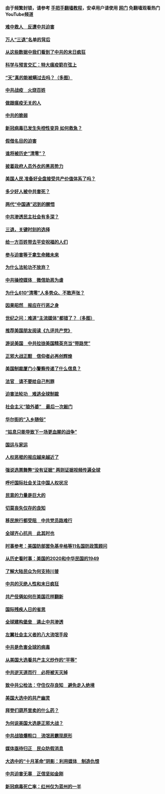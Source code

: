 #### 由于频繁封锁，请参考 [手把手翻墙教程](https://github.com/gfw-breaker/guides/wiki/)，安卓用户请使用 [网门](https://github.com/gfw-breaker/nogfw/blob/master/dl.md?t=01152100) 免翻墙观看热门YouTube频道 

#### [难中救人　反遭中共迫害](../pages/251/418414.md?t=01152100) 

#### [万人“三退”名单的背后](../pages/251/418505.md?t=01152100) 

#### [从这些数据中我们看到了中共的末日疯狂](../pages/251/418420.md?t=01152100) 

#### [科学与预言交汇：特大瘟疫箭在弦上](../pages/251/418266.md?t=01152100) 

#### [“天”真的能被瞒过去吗？（多图）](../pages/251/418308.md?t=01152100) 

#### [中共战疫　火烧百姓](../pages/251/418220.md?t=01152100) 

#### [做跟瘟疫无关的人](../pages/251/418171.md?t=01152100) 

#### [中共的脆弱](../pages/251/418196.md?t=01152100) 

#### [新冠病毒已发生失控性变异 如何救急？](../pages/251/418032.md?t=01152100) 

#### [假借名目的迫害](../pages/251/418055.md?t=01152100) 

#### [谁将被历史“清零”？](../pages/251/417485.md?t=01152100) 

#### [披着政府人员外衣的黑恶势力](../pages/251/417442.md?t=01152100) 

#### [美国人民 准备好全盘接受共产价值体系了吗？](../pages/251/417491.md?t=01152100) 

#### [多少好人被中共害死？](../pages/251/417144.md?t=01152100) 

#### [两代“中国通”迟到的醒悟](../pages/251/417064.md?t=01152100) 

#### [中共渗透民主社会有多深？](../pages/251/417063.md?t=01152100) 

#### [三退，关键时刻的选择](../pages/251/416969.md?t=01152100) 

#### [给一方百姓带去平安祝福的人们](../pages/251/416941.md?t=01152100) 

#### [参与迫害等于拿生命赌未来](../pages/251/416856.md?t=01152100) 

#### [为什么法轮功不放弃？](../pages/251/416864.md?t=01152100) 

#### [中共操控媒体　微信助恶为虐](../pages/251/416724.md?t=01152100) 

#### [为什么610“清零”人多势众、不敢声张？](../pages/251/416632.md?t=01152100) 

#### [因果昭然　报应在行恶之身](../pages/251/416582.md?t=01152100) 

#### [世纪之问：难道“主流媒体”都错了？（多图）](../pages/251/416571.md?t=01152100) 

#### [推荐美国朋友阅读《九评共产党》](../pages/251/416510.md?t=01152100) 

#### [游说美国　中共拉拢美国精英充当“带路党”](../pages/251/416529.md?t=01152100) 

#### [正邪大战正酣　信仰者必再创辉煌](../pages/251/416433.md?t=01152100) 

#### [美国制裁厦门小警察传递了什么信息？](../pages/251/416432.md?t=01152100) 

#### [法官　请不要给自己判罪](../pages/251/416379.md?t=01152100) 

#### [迫害法轮功　难逃全球制裁](../pages/251/416380.md?t=01152100) 

#### [社会主义“狼外婆”　最后一次敲门](../pages/251/416394.md?t=01152100) 

#### [华尔街的“入乡随俗”](../pages/251/416395.md?t=01152100) 

#### [“姑息只能导致下一场更血腥的战争”](../pages/251/416223.md?t=01152100) 

#### [国运与家运](../pages/251/416224.md?t=01152100) 

#### [人权恶棍的报应越来越近了](../pages/251/416276.md?t=01152100) 

#### [强说选票舞弊“没有证据” 两则证据视频传遍全球](../pages/251/416227.md?t=01152100) 

#### [呼吁国际社会关注中国人权状况](../pages/251/416135.md?t=01152100) 

#### [民意的力量是巨大的](../pages/251/416222.md?t=01152100) 

#### [切莫丧失仅存的良知](../pages/251/416134.md?t=01152100) 

#### [移民旅行都受阻　中共党员路难行](../pages/251/416033.md?t=01152100) 

#### [全球齐心抗共　此其时也](../pages/251/415989.md?t=01152100) 

#### [时事参考：美国防部罢免基辛格等11名国防政策顾问](../pages/251/415970.md?t=01152100) 

#### [从历史看时事：美国的2020和中华民国的1949](../pages/251/415949.md?t=01152100) 

#### [了解大陆民众为何支持川普](../pages/251/415950.md?t=01152100) 

#### [中共的灭绝人性和末日疯狂](../pages/251/415944.md?t=01152100) 

#### [共产伎俩如何在美国花样翻新](../pages/251/415908.md?t=01152100) 

#### [国际残疾人日的省思](../pages/251/415849.md?t=01152100) 

#### [全球建构堡垒　遏止中共渗透](../pages/251/415850.md?t=01152100) 

#### [左翼社会主义者的八大流氓手段](../pages/251/415802.md?t=01152100) 

#### [中共是危害全球的病毒](../pages/251/415569.md?t=01152100) 

#### [从美国大选看共产主义炒作的“平等”](../pages/251/415654.md?t=01152100) 

#### [中共逆天道而行　必将被天灭掉](../pages/251/415626.md?t=01152100) 

#### [致中共公检法：守住仅存良知　避免走入绝境](../pages/251/415627.md?t=01152100) 

#### [美国大选中的共产幽灵](../pages/251/415618.md?t=01152100) 

#### [拜登们葫芦里卖的什么药？](../pages/251/415531.md?t=01152100) 

#### [为何说美国大选是正邪大战？](../pages/251/415530.md?t=01152100) 

#### [中共战狼爆粗口　流氓恶霸现原形](../pages/251/415426.md?t=01152100) 

#### [媒体亟待归正　民众防假消息](../pages/251/415402.md?t=01152100) 

#### [大选中的“十月革命”阴影：利用媒体　制造仇恨](../pages/251/415334.md?t=01152100) 

#### [中共迫害无辜　正信坚如金刚](../pages/251/415307.md?t=01152100) 

#### [新冠病毒死亡率：红州仅为蓝州的一半](../pages/251/415164.md?t=01152100) 

